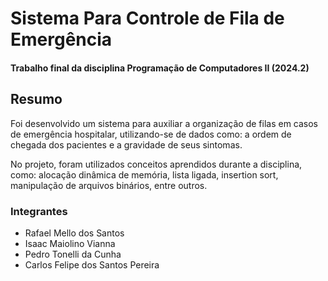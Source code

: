 # Sistema Para Controle de Fila de Emergência

#### Trabalho final da disciplina Programação de Computadores II (2024.2)

## Resumo
Foi desenvolvido um sistema para auxiliar a organização de filas em casos de emergência hospitalar, utilizando-se de dados como: a ordem de chegada dos pacientes e a gravidade de seus sintomas.

No projeto, foram utilizados conceitos aprendidos durante a disciplina, como: alocação dinâmica de memória, lista ligada, insertion sort, manipulação de arquivos binários, entre outros.

### Integrantes
- Rafael Mello dos Santos
- Isaac Maiolino Vianna
- Pedro Tonelli da Cunha
- Carlos Felipe dos Santos Pereira
